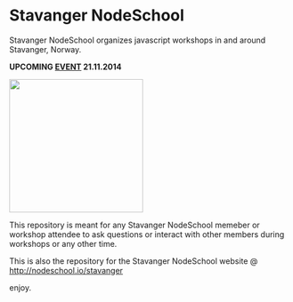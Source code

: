 # Stavanger NodeSchool

Stavanger NodeSchool organizes javascript workshops in and around Stavanger, Norway.

**UPCOMING [EVENT](http://nodeschool.io/stavanger/#/1) 21.11.2014**

<a href="http://nodeschool.io/stavanger"><img src="http://nodeschool.io/images/nodeschool-stavanger.png" width="240"></a>

This repository is meant for any Stavanger NodeSchool memeber or workshop attendee to ask questions or interact with other members during workshops or any other time.

This is also the repository for the Stavanger NodeSchool website @ http://nodeschool.io/stavanger

enjoy.